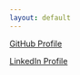 ```yaml
---
layout: default
---
```


[GitHub Profile](https://github.com/bjanish/)

[LinkedIn Profile](https://www.linkedin.com/in/bjanish/)


